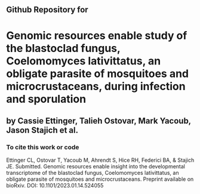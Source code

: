 ## Github Repository for
# Genomic resources enable study of the blastoclad fungus, Coelomomyces lativittatus, an obligate parasite of mosquitoes and microcrustaceans, during infection and sporulation 

## by Cassie Ettinger, Talieh Ostovar, Mark Yacoub, Jason Stajich et al.

### To cite this work or code

Ettinger CL, Ostovar T, Yacoub M, Ahrendt S, Hice RH, Federici BA, & Stajich JE. Submitted. Genomic resources enable insight into the developmental transcriptome of the blastoclad fungus, Coelomomyces lativittatus, an obligate parasite of mosquitoes and microcrustaceans. Preprint available on bioRxiv. DOI: 10.1101/2023.01.14.524055 
